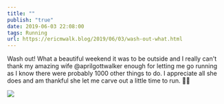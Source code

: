 ```yaml
---
title: ""
publish: "true"
date: 2019-06-03 22:08:00
tags: Running
url: https://ericmwalk.blog/2019/06/03/wash-out-what.html
---
```


Wash out! What a beautiful weekend it was to be outside and I really can't thank my amazing wife @aprilgottwalker enough for letting me go running as I know there were probably 1000 other things to do. I appreciate all she does and am thankful she let me carve out a little time to run. 🏃‍♂️

![](https://ericmwalk.blog/uploads/2022/2775dcd7b2.jpg)